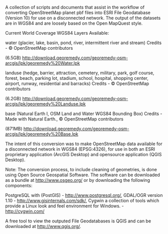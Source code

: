 A collection of scripts and documents that assist in the workflow of converting OpenStreetMap planet pbf files into ESRI File Geodatabase (Version 10) for use on a disconnected network. The output of the datasets are in WGS84 and are loosely based on the Open MapQuest style.

Current World Coverage WGS84 Layers Available:

water (glacier, lake, basin, pond, river, intermittent river and stream) Credits - © OpenStreetMap contributors

(6.5GB) http://download.georemedy.com/georemedy-osm-arcgis/lpk/georemedy%20Water.lpk

landuse (hedge, barrier, attraction, cemetery, military, park, golf course, forest, beach, parking lot, stadium, school, hospital, shopping center, airport, runway, residential and barracks) Credits - © OpenStreetMap contributors

(6.2GB) http://download.georemedy.com/georemedy-osm-arcgis/lpk/georemedy%20Landuse.lpk

base (Natural Earth I, OSM Land and Water WGS84 Bounding Box) Credits - Made with Natural Earth., © OpenStreetMap contributors

(871MB) http://download.georemedy.com/georemedy-osm-arcgis/lpk/georemedy%20Base.lpk

The intent of this conversion was to make OpenStreetMap data available for a disconnected network in WGS84 (EPSG:4326), for use in both an ESRI proprietary application (ArcGIS Desktop) and opensource application (QGIS Desktop).

Note: The conversion process, to include cleaning of geometries, is done using Open Source Geospatial Software. The software can be downloaded as a bundle at http://www.osgeo.org/ or by downloading the following components:

PostgreSQL with (PostGIS) - http://www.postgresql.org/, GDAL/OGR version 1.10 - http://www.gisinternals.com/sdk/, Cygwin a collection of tools which provide a Linux look and feel environment for Windows. - http://cygwin.com/

A free tool to view the outputed File Geodatabases is QGIS and can be downloaded at http://www.qgis.org/.
